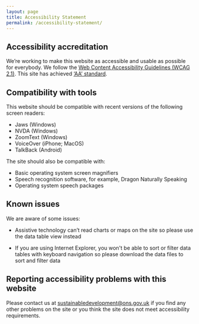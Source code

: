 ```yaml
---
layout: page
title: Accessibility Statement
permalink: /accessibility-statement/
---
```


## Accessibility accreditation

We’re working to make this website as accessible and usable as possible for everybody. We follow the [Web Content Accessibility Guidelines (WCAG 2.1)](https://www.gov.uk/service-manual/helping-people-to-use-your-service/understanding-wcag-20). This site has achieved [‘AA’ standard](http://digitalaccessibilitycentre.org/index.php/office-for-national-statistics-sdg).

## Compatibility with tools

This website should be compatible with recent versions of the following screen readers:

* Jaws (Windows)
* NVDA (Windows)
* ZoomText (Windows)
* VoiceOver (iPhone; MacOS)
* TalkBack (Android)

The site should also be compatible with:

* Basic operating system screen magnifiers
* Speech recognition software, for example, Dragon Naturally Speaking
* Operating system speech packages

## Known issues

We are aware of some issues:

* Assistive technology can’t read charts or maps on the site so please use the data table view instead

* If you are using Internet Explorer, you won't be able to sort or filter data tables with keyboard navigation so please download the data files to sort and filter data 

## Reporting accessibility problems with this website

Please contact us at <sustainabledevelopment@ons.gov.uk> if you find any other problems on the site or you think the site does not meet accessibility requirements.
